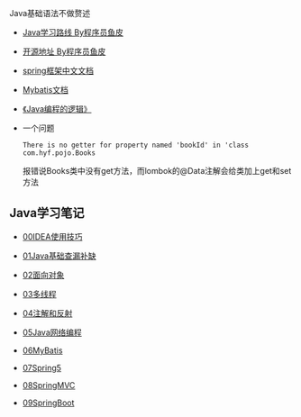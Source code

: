 Java基础语法不做赘述

-   [Java学习路线 By程序员鱼皮](https://luxian.yupi.icu)

-   [开源地址 By程序员鱼皮](https://github.com/liyupi/code-roadmap)

-   [spring框架中文文档](https://www.docs4dev.com/docs/zh/spring-framework/5.1.3.RELEASE/reference/)

-   [Mybatis文档](https://mybatis.org/mybatis-3/zh/index.html)

-   [《Java编程的逻辑》 ](https://weread.qq.com/book-detail?type=1\&senderVid=22415367\&v=b51320f05e159eb51b29226kcfc32da010cfcd208495488)

-   一个问题

    `There is no getter for property named 'bookId' in 'class com.hyf.pojo.Books`

    报错说Books类中没有get方法，而lombok的@Data注解会给类加上get和set方法

## Java学习笔记


- [00IDEA使用技巧](Java/00IDEA%E6%8A%80%E5%B7%A7.md)

- [01Java基础查漏补缺](Java/01Java%E6%9F%A5%E6%BC%8F%E8%A1%A5%E7%BC%BA.md)

- [02面向对象](Java/02%E9%9D%A2%E5%90%91%E5%AF%B9%E8%B1%A1.md)

- [03多线程](Java/03%E5%A4%9A%E7%BA%BF%E7%A8%8B.md)

- [04注解和反射](Java/04%E6%B3%A8%E8%A7%A3%E5%92%8C%E5%8F%8D%E5%B0%84.md)

- [05Java网络编程](Java/05Java%E7%BD%91%E7%BB%9C%E7%BC%96%E7%A8%8B.md)

- [06MyBatis](Java/06Mybatis.md)

- [07Spring5](Java/07Spring5.md)

- [08SpringMVC](Java/08SpringMVC.md)

- [09SpringBoot](Java/09SpringBoot.md)